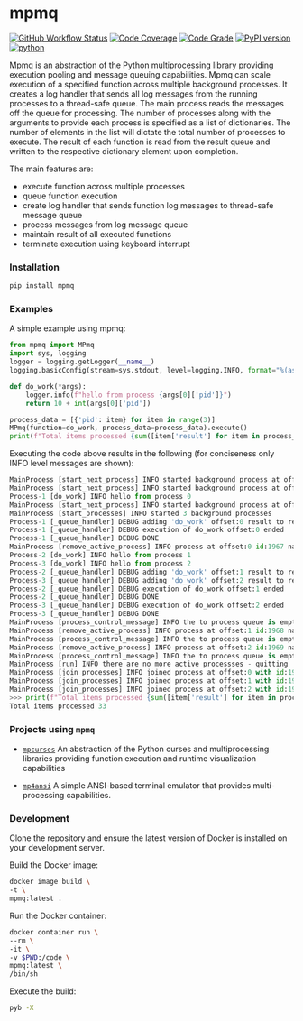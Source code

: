 # mpmq #
[![GitHub Workflow Status](https://github.com/soda480/mpmq/workflows/build/badge.svg)](https://github.com/soda480/mpmq/actions)
[![Code Coverage](https://codecov.io/gh/soda480/mpmq/branch/main/graph/badge.svg?token=SAEJLS4FCM)](https://codecov.io/gh/soda480/mpmq)
[![Code Grade](https://www.code-inspector.com/project/12270/status/svg)](https://frontend.code-inspector.com/project/12270/dashboard)
[![PyPI version](https://badge.fury.io/py/mpmq.svg)](https://badge.fury.io/py/mpmq)
[![python](https://img.shields.io/badge/python-3.9-teal)](https://www.python.org/downloads/)

Mpmq is an abstraction of the Python multiprocessing library providing execution pooling and message queuing capabilities. Mpmq can scale execution of a specified function across multiple background processes. It creates a log handler that sends all log messages from the running processes to a thread-safe queue. The main process reads the messages off the queue for processing. The number of processes along with the arguments to provide each process is specified as a list of dictionaries. The number of elements in the list will dictate the total number of processes to execute. The result of each function is read from the result queue and written to the respective dictionary element upon completion.

The main features are:

* execute function across multiple processes
* queue function execution
* create log handler that sends function log messages to thread-safe message queue
* process messages from log message queue
* maintain result of all executed functions
* terminate execution using keyboard interrupt


### Installation ###
```bash
pip install mpmq
```

### Examples ###

A simple example using mpmq:

```python
from mpmq import MPmq
import sys, logging
logger = logging.getLogger(__name__)
logging.basicConfig(stream=sys.stdout, level=logging.INFO, format="%(asctime)s %(processName)s [%(funcName)s] %(levelname)s %(message)s")

def do_work(*args):
    logger.info(f"hello from process {args[0]['pid']}")
    return 10 + int(args[0]['pid'])

process_data = [{'pid': item} for item in range(3)]
MPmq(function=do_work, process_data=process_data).execute()
print(f"Total items processed {sum([item['result'] for item in process_data])}")
 ```

Executing the code above results in the following (for conciseness only INFO level messages are shown):

```Python
MainProcess [start_next_process] INFO started background process at offset:0 with id:1967 name:Process-1
MainProcess [start_next_process] INFO started background process at offset:1 with id:1968 name:Process-2
Process-1 [do_work] INFO hello from process 0
MainProcess [start_next_process] INFO started background process at offset:2 with id:1969 name:Process-3
MainProcess [start_processes] INFO started 3 background processes
Process-1 [_queue_handler] DEBUG adding 'do_work' offset:0 result to result queue
Process-1 [_queue_handler] DEBUG execution of do_work offset:0 ended
Process-1 [_queue_handler] DEBUG DONE
MainProcess [remove_active_process] INFO process at offset:0 id:1967 name:Process-1 has completed
Process-2 [do_work] INFO hello from process 1
Process-3 [do_work] INFO hello from process 2
Process-2 [_queue_handler] DEBUG adding 'do_work' offset:1 result to result queue
Process-3 [_queue_handler] DEBUG adding 'do_work' offset:2 result to result queue
Process-2 [_queue_handler] DEBUG execution of do_work offset:1 ended
Process-2 [_queue_handler] DEBUG DONE
Process-3 [_queue_handler] DEBUG execution of do_work offset:2 ended
Process-3 [_queue_handler] DEBUG DONE
MainProcess [process_control_message] INFO the to process queue is empty
MainProcess [remove_active_process] INFO process at offset:1 id:1968 name:Process-2 has completed
MainProcess [process_control_message] INFO the to process queue is empty
MainProcess [remove_active_process] INFO process at offset:2 id:1969 name:Process-3 has completed
MainProcess [process_control_message] INFO the to process queue is empty
MainProcess [run] INFO there are no more active processses - quitting
MainProcess [join_processes] INFO joined process at offset:0 with id:1967 name:Process-1
MainProcess [join_processes] INFO joined process at offset:1 with id:1968 name:Process-2
MainProcess [join_processes] INFO joined process at offset:2 with id:1969 name:Process-3
>>> print(f"Total items processed {sum([item['result'] for item in process_data])}")
Total items processed 33
```

### Projects using `mpmq` ###

* [`mpcurses`](https://pypi.org/project/mpcurses/) An abstraction of the Python curses and multiprocessing libraries providing function execution and runtime visualization capabilities

* [`mp4ansi`](https://pypi.org/project/mp4ansi/) A simple ANSI-based terminal emulator that provides multi-processing capabilities.

### Development ###

Clone the repository and ensure the latest version of Docker is installed on your development server.

Build the Docker image:
```sh
docker image build \
-t \
mpmq:latest .
```

Run the Docker container:
```sh
docker container run \
--rm \
-it \
-v $PWD:/code \
mpmq:latest \
/bin/sh
```

Execute the build:
```sh
pyb -X
```
